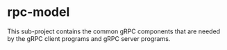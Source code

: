 # rpc-model

This sub-project contains the common gRPC components that are needed by the gRPC client programs and gRPC server
programs.
